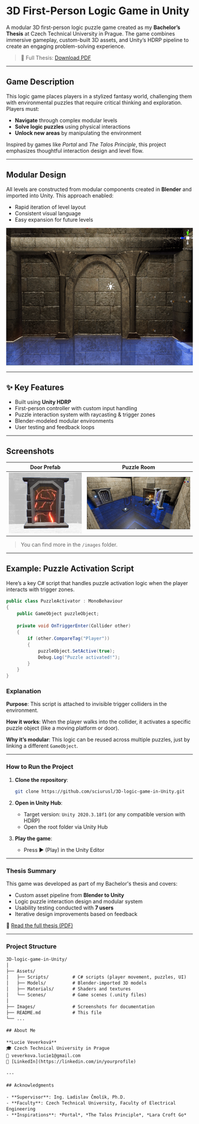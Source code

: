 # 3D First-Person Logic Game in Unity

A modular 3D first-person logic puzzle game created as my **Bachelor’s Thesis** at Czech Technical University in Prague. The game combines immersive gameplay, custom-built 3D assets, and Unity’s HDRP pipeline to create an engaging problem-solving experience.

> 📄 Full Thesis: [Download PDF](https://dspace.cvut.cz/bitstream/handle/10467/94656/F3-BP-2021-Veverkova-Lucie-Bachelor_thesis_veverlu4.pdf?sequence=-1&isAllowed=y)

---

## Game Description

This logic game places players in a stylized fantasy world, challenging them with environmental puzzles that require critical thinking and exploration. Players must:

- **Navigate** through complex modular levels
- **Solve logic puzzles** using physical interactions
- **Unlock new areas** by manipulating the environment

Inspired by games like *Portal* and *The Talos Principle*, this project emphasizes thoughtful interaction design and level flow.

---

## Modular Design

All levels are constructed from modular components created in **Blender** and imported into Unity. This approach enabled:

- Rapid iteration of level layout
- Consistent visual language
- Easy expansion for future levels

![Modular Components](images/WallPortal.PNG)

---

## ✨ Key Features

- Built using **Unity HDRP**
- First-person controller with custom input handling
- Puzzle interaction system with raycasting & trigger zones
- Blender-modeled modular environments
- User testing and feedback loops

---

## Screenshots

| Door Prefab | Puzzle Room |
|----------|-------------|
| ![Door Prefab](images/door_prefab.PNG) | ![Puzzle](images/puzzle_room.PNG) |

> You can find more in the `/images` folder.

---

## Example: Puzzle Activation Script

Here’s a key C# script that handles puzzle activation logic when the player interacts with trigger zones.

```csharp
public class PuzzleActivator : MonoBehaviour
{
    public GameObject puzzleObject;

    private void OnTriggerEnter(Collider other)
    {
        if (other.CompareTag("Player"))
        {
            puzzleObject.SetActive(true);
            Debug.Log("Puzzle activated!");
        }
    }
}
```

### Explanation

**Purpose**: This script is attached to invisible trigger colliders in the environment.

**How it works**: When the player walks into the collider, it activates a specific puzzle object (like a moving platform or door).

**Why it’s modular**: This logic can be reused across multiple puzzles, just by linking a different `GameObject`.

---

### How to Run the Project

1. **Clone the repository**:

   ```bash
   git clone https://github.com/sciurusl/3D-logic-game-in-Unity.git

2. **Open in Unity Hub**:
   - Target version: `Unity 2020.3.18f1` (or any compatible version with HDRP)
   - Open the root folder via Unity Hub

3. **Play the game**:
   - Press ▶️ (Play) in the Unity Editor

---

### Thesis Summary

This game was developed as part of my Bachelor's thesis and covers:

- Custom asset pipeline from **Blender to Unity**
- Logic puzzle interaction design and modular system
- Usability testing conducted with **7 users**
- Iterative design improvements based on feedback

📄 [Read the full thesis (PDF)](https://dspace.cvut.cz/bitstream/handle/10467/94656/F3-BP-2021-Veverkova-Lucie-Bachelor_thesis_veverlu4.pdf?sequence=-1&isAllowed=y)

---

### Project Structure

```plaintext
3D-logic-game-in-Unity/
│
├── Assets/
│   ├── Scripts/         # C# scripts (player movement, puzzles, UI)
│   ├── Models/          # Blender-imported 3D models
│   ├── Materials/       # Shaders and textures
│   └── Scenes/          # Game scenes (.unity files)
│
├── Images/              # Screenshots for documentation
├── README.md            # This file
└── ...

## About Me

**Lucie Veverková**  
🎓 Czech Technical University in Prague  
📧 veverkova.lucie1@gmail.com  
🔗 [LinkedIn](https://linkedin.com/in/yourprofile)

---

## Acknowledgments

- **Supervisor**: Ing. Ladislav Čmolík, Ph.D.  
- **Faculty**: Czech Technical University, Faculty of Electrical Engineering  
- **Inspirations**: *Portal*, *The Talos Principle*, *Lara Croft Go*
